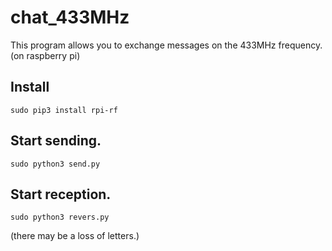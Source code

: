 # chat_433MHz

This program allows you to exchange messages on the 433MHz frequency.
(on raspberry pi)

## Install

```
sudo pip3 install rpi-rf
```

## Start sending.

```
sudo python3 send.py
```

## Start reception.

```
sudo python3 revers.py
```

(there may be a loss of letters.)